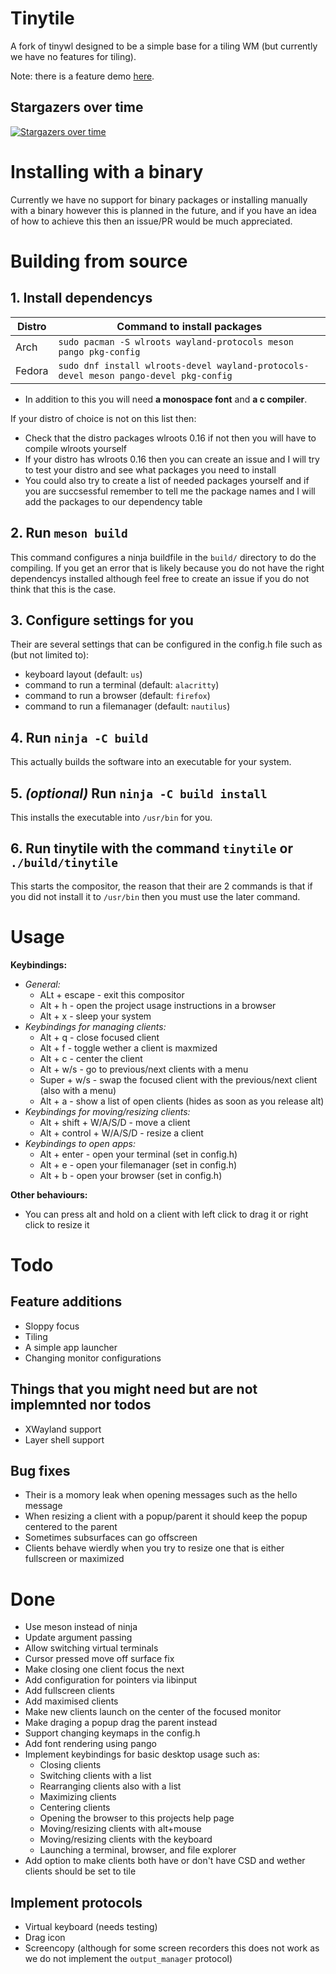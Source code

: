 # Tinytile

A fork of tinywl designed to be a simple base for a tiling WM (but currently we have no features for tiling).

Note: there is a feature demo [here](https://youtu.be/maESP00L36M).

## Stargazers over time

[![Stargazers over time](https://starchart.cc/godalming123/tinytile.svg)](https://starchart.cc/godalming123/tinytile)

# Installing  with a binary

Currently we have no support for binary packages or installing manually with a binary however this is planned in the future, and if you have an idea of how to achieve this then an issue/PR would be much appreciated.

# Building from source

## 1. Install dependencys
| Distro | Command to install packages                                                           |
|--------|---------------------------------------------------------------------------------------|
| Arch   | `sudo pacman -S wlroots wayland-protocols meson pango pkg-config`                     |
| Fedora | `sudo dnf install wlroots-devel wayland-protocols-devel meson pango-devel pkg-config` |
 - In addition to this you will need **a monospace font** and **a c compiler**.

If your distro of choice is not on this list then:
 - Check that the distro packages wlroots 0.16 if not then you will have to compile wlroots yourself
 - If your distro has wlroots 0.16 then you can create an issue and I will try to test your distro and see what packages you need to install
 - You could also try to create a list of needed packages yourself and if you are succsessful remember to tell me the package names and I will add the packages to our dependency table

## 2. Run `meson build`
This command configures a ninja buildfile in the `build/` directory to do the compiling. If you get an error that is likely because you do not have the right dependencys installed although feel free to create an issue if you do not think that this is the case.

## 3. Configure settings for you
Their are several settings that can be configured in the config.h file such as (but not limited to):
 - keyboard layout (default: `us`)
 - command to run a terminal (default: `alacritty`)
 - command to run a browser (default: `firefox`)
 - command to run a filemanager (default: `nautilus`)

## 4. Run `ninja -C build`
This actually builds the software into an executable for your system.

## 5. *(optional)* Run `ninja -C build install`
This installs the executable into `/usr/bin` for you.

## 6. Run tinytile with the command `tinytile` or `./build/tinytile`
This starts the compositor, the reason that their are 2 commands is that if you did not install it to `/usr/bin` then you must use the later command.

# Usage

**Keybindings:**
 - *General:*
    - ALt + escape             - exit this compositor
    - Alt + h                  - open the project usage instructions in a browser
    - Alt + x                  - sleep your system
 - *Keybindings for managing clients:*
    - Alt + q                  - close focused client
    - Alt + f                  - toggle wether a client is maxmized
    - Alt + c                  - center the client
    - Alt + w/s                - go to previous/next clients with a menu
    - Super + w/s              - swap the focused client with the previous/next client (also with a menu)
    - Alt + a                  - show a list of open clients (hides as soon as you release alt)
 - *Keybindings for moving/resizing clients:*
    - Alt + shift + W/A/S/D    - move a client
    - Alt + control + W/A/S/D  - resize a client
 - *Keybindings to open apps:*
    - Alt + enter              - open your terminal (set in config.h)
    - Alt + e                  - open your filemanager (set in config.h)
    - Alt + b                  - open your browser (set in config.h)

**Other behaviours:**
 - You can press alt and hold on a client with left click to drag it or right click to resize it

# Todo

## Feature additions
 - Sloppy focus
 - Tiling
 - A simple app launcher
 - Changing monitor configurations

## Things that you might need but are not implemnted nor todos
 - XWayland support
 - Layer shell support

## Bug fixes
 - Their is a momory leak when opening messages such as the hello message
 - When resizing a client with a popup/parent it should keep the popup centered to the parent
 - Sometimes subsurfaces can go offscreen
 - Clients behave wierdly when you try to resize one that is either fullscreen or maximized

# Done
 - Use meson instead of ninja
 - Update argument passing
 - Allow switching virtual terminals
 - Cursor pressed move off surface fix
 - Make closing one client focus the next
 - Add configuration for pointers via libinput
 - Add fullscreen clients
 - Add maximised clients
 - Make new clients launch on the center of the focused monitor
 - Make draging a popup drag the parent instead
 - Support changing keymaps in the config.h
 - Add font rendering using pango
 - Implement keybindings for basic desktop usage such as:
    - Closing clients
    - Switching clients with a list
    - Rearranging clients also with a list
    - Maximizing clients
    - Centering clients
    - Opening the browser to this projects help page
    - Moving/resizing clients with alt+mouse
    - Moving/resizing clients with the keyboard
    - Launching a terminal, browser, and file explorer
 - Add option to make clients both have or don't have CSD and wether clients should be set to tile
## Implement protocols
 - Virtual keyboard (needs testing)
 - Drag icon
 - Screencopy (although for some screen recorders this does not work as we do not implement the `output_manager` protocol)
